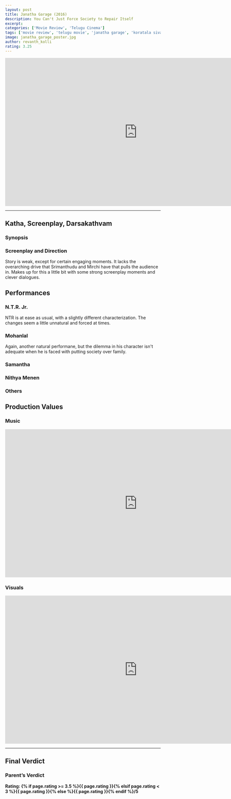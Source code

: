 ```yaml
---
layout: post
title: Janatha Garage (2016)
description: You Can't Just Force Society to Repair Itself
excerpt: 
categories: ['Movie Review', 'Telugu Cinema']
tags: ['movie review', 'telugu movie', 'janatha garage', 'koratala siva', 'mohanlal', 'n.t.r. jr.', 'samantha ruth prabhu', 'nithya menen', 'devi sri prasad', 'tirru']
image: janatha_garage_poster.jpg
author: revanth_kolli
rating: 3.25
---
```


<p></p>
<iframe src="https://www.youtube.com/embed/7O4Hm070Bc8" width="853" height="480" frameborder="0" allowfullscreen="allowfullscreen"></iframe>
<hr />
<h2><span class="review_header">Katha, Screenplay, Darsakathvam</span></h2>
<h3>Synopsis</h3>
<p> </p>
<h3>Screenplay and Direction</h3>
<p>Story is weak, except for certain engaging moments. It lacks the overarching drive that Srimanthudu and Mirchi have that pulls the audience in. Makes up for this a little bit with some strong screenplay moments and clever dialogues.</p>
<h2><span class="review_header">Performances</span></h2>
<h3>N.T.R. Jr.</h3>
<p>NTR is at ease as usual, with a slightly different characterization. The changes seem a little unnatural and forced at times. </p>
<h3>Mohanlal</h3>
<p>Again, another natural performane, but the dilemma in his character isn't adequate when he is faced with putting society over family.</p>
<h3>Samantha</h3>
<p></p>
<h3>Nithya Menen</h3>
<p> </p>
<h3>Others</h3>
<p> </p>
<h2><span class="review_header">Production Values</span></h2>
<h3>Music</h3>
<iframe src="https://www.youtube.com/embed/WvNntMg1ivw" width="853" height="480" frameborder="0" allowfullscreen="allowfullscreen"></iframe>
<p> </p>
<h3>Visuals</h3>
<iframe src="https://www.youtube.com/embed/jKxvREJtqig" width="853" height="480" frameborder="0" allowfullscreen="allowfullscreen"></iframe>
<p> </p>
<hr />
<h2><span class="review_header">Final Verdict</span></h2>
<p> </p>
<h3>Parent&#8217;s Verdict</h3>
<p> </p>
<strong>Rating: {% if page.rating >= 3.5 %}<span class="positive_review">{{ page.rating }}</span>{% elsif page.rating < 3 %}<span class="negative_review">{{ page.rating }}</span>{% else %}{{ page.rating }}{% endif %}/5</strong>
